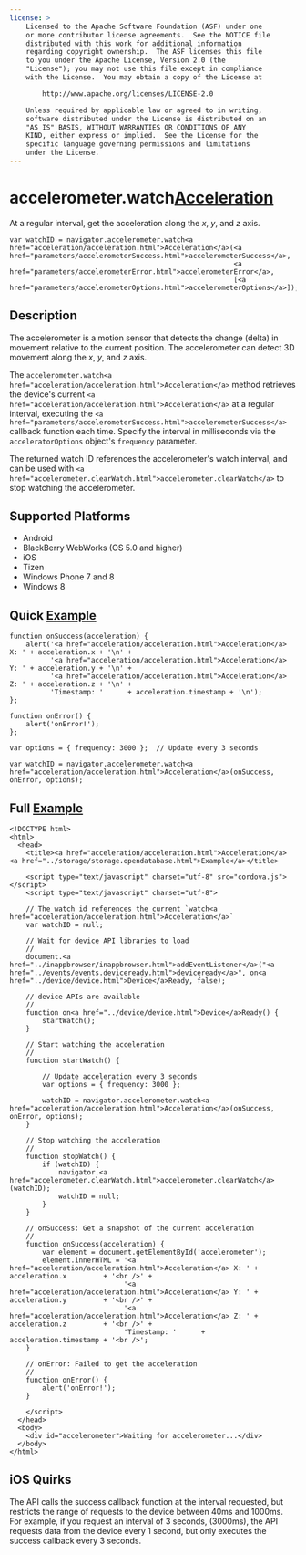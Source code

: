 ```yaml
---
license: >
    Licensed to the Apache Software Foundation (ASF) under one
    or more contributor license agreements.  See the NOTICE file
    distributed with this work for additional information
    regarding copyright ownership.  The ASF licenses this file
    to you under the Apache License, Version 2.0 (the
    "License"); you may not use this file except in compliance
    with the License.  You may obtain a copy of the License at

        http://www.apache.org/licenses/LICENSE-2.0

    Unless required by applicable law or agreed to in writing,
    software distributed under the License is distributed on an
    "AS IS" BASIS, WITHOUT WARRANTIES OR CONDITIONS OF ANY
    KIND, either express or implied.  See the License for the
    specific language governing permissions and limitations
    under the License.
---
```


accelerometer.watch<a href="acceleration/acceleration.html">Acceleration</a>
===============================

At a regular interval, get the acceleration along the _x_, _y_, and _z_ axis.

    var watchID = navigator.accelerometer.watch<a href="acceleration/acceleration.html">Acceleration</a>(<a href="parameters/accelerometerSuccess.html">accelerometerSuccess</a>,
                                                           <a href="parameters/accelerometerError.html">accelerometerError</a>,
                                                           [<a href="parameters/accelerometerOptions.html">accelerometerOptions</a>]);

Description
-----------

The accelerometer is a motion sensor that detects the change (delta)
in movement relative to the current position. The accelerometer can
detect 3D movement along the _x_, _y_, and _z_ axis.

The `accelerometer.watch<a href="acceleration/acceleration.html">Acceleration</a>` method retrieves the device's
current `<a href="acceleration/acceleration.html">Acceleration</a>` at a regular interval, executing the
`<a href="parameters/accelerometerSuccess.html">accelerometerSuccess</a>` callback function each time. Specify the
interval in milliseconds via the `acceleratorOptions` object's
`frequency` parameter.

The returned watch ID references the accelerometer's watch interval,
and can be used with `<a href="accelerometer.clearWatch.html">accelerometer.clearWatch</a>` to stop watching the
accelerometer.

Supported Platforms
-------------------

- Android
- BlackBerry WebWorks (OS 5.0 and higher)
- iOS
- Tizen
- Windows Phone 7 and 8
- Windows 8

Quick <a href="../storage/storage.opendatabase.html">Example</a>
-------------

    function onSuccess(acceleration) {
        alert('<a href="acceleration/acceleration.html">Acceleration</a> X: ' + acceleration.x + '\n' +
              '<a href="acceleration/acceleration.html">Acceleration</a> Y: ' + acceleration.y + '\n' +
              '<a href="acceleration/acceleration.html">Acceleration</a> Z: ' + acceleration.z + '\n' +
              'Timestamp: '      + acceleration.timestamp + '\n');
    };

    function onError() {
        alert('onError!');
    };

    var options = { frequency: 3000 };  // Update every 3 seconds

    var watchID = navigator.accelerometer.watch<a href="acceleration/acceleration.html">Acceleration</a>(onSuccess, onError, options);

Full <a href="../storage/storage.opendatabase.html">Example</a>
------------

    <!DOCTYPE html>
    <html>
      <head>
        <title><a href="acceleration/acceleration.html">Acceleration</a> <a href="../storage/storage.opendatabase.html">Example</a></title>

        <script type="text/javascript" charset="utf-8" src="cordova.js"></script>
        <script type="text/javascript" charset="utf-8">

        // The watch id references the current `watch<a href="acceleration/acceleration.html">Acceleration</a>`
        var watchID = null;

        // Wait for device API libraries to load
        //
        document.<a href="../inappbrowser/inappbrowser.html">addEventListener</a>("<a href="../events/events.deviceready.html">deviceready</a>", on<a href="../device/device.html">Device</a>Ready, false);

        // device APIs are available
        //
        function on<a href="../device/device.html">Device</a>Ready() {
            startWatch();
        }

        // Start watching the acceleration
        //
        function startWatch() {

            // Update acceleration every 3 seconds
            var options = { frequency: 3000 };

            watchID = navigator.accelerometer.watch<a href="acceleration/acceleration.html">Acceleration</a>(onSuccess, onError, options);
        }

        // Stop watching the acceleration
        //
        function stopWatch() {
            if (watchID) {
                navigator.<a href="accelerometer.clearWatch.html">accelerometer.clearWatch</a>(watchID);
                watchID = null;
            }
        }

        // onSuccess: Get a snapshot of the current acceleration
        //
        function onSuccess(acceleration) {
            var element = document.getElementById('accelerometer');
            element.innerHTML = '<a href="acceleration/acceleration.html">Acceleration</a> X: ' + acceleration.x         + '<br />' +
                                '<a href="acceleration/acceleration.html">Acceleration</a> Y: ' + acceleration.y         + '<br />' +
                                '<a href="acceleration/acceleration.html">Acceleration</a> Z: ' + acceleration.z         + '<br />' +
                                'Timestamp: '      + acceleration.timestamp + '<br />';
        }

        // onError: Failed to get the acceleration
        //
        function onError() {
            alert('onError!');
        }

        </script>
      </head>
      <body>
        <div id="accelerometer">Waiting for accelerometer...</div>
      </body>
    </html>

iOS Quirks
-------------

The API calls the success callback function at the interval requested,
but restricts the range of requests to the device between 40ms and
1000ms. For example, if you request an interval of 3 seconds,
(3000ms), the API requests data from the device every 1 second, but
only executes the success callback every 3 seconds.
